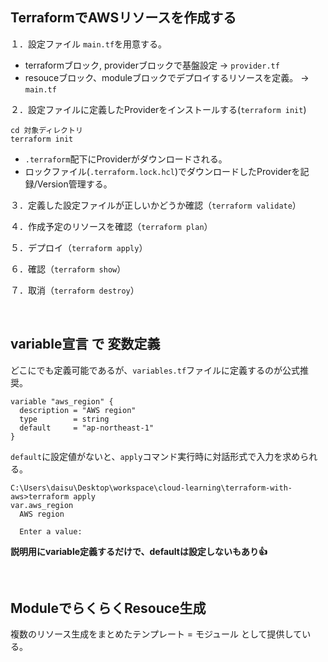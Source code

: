 ## TerraformでAWSリソースを作成する


１．設定ファイル `main.tf`を用意する。

- terraformブロック, providerブロックで基盤設定 -> `provider.tf`
- resouceブロック、moduleブロックでデプロイするリソースを定義。 -> `main.tf`

２．設定ファイルに定義したProviderをインストールする(`terraform init`)

```
cd 対象ディレクトリ
terraform init
```

- `.terraform`配下にProviderがダウンロードされる。
- ロックファイル(`.terraform.lock.hcl`)でダウンロードしたProviderを記録/Version管理する。


３．定義した設定ファイルが正しいかどうか確認（`terraform validate`）

４．作成予定のリソースを確認（`terraform plan`）

５．デプロイ（`terraform apply`）

６．確認（`terraform show`）

７．取消（`terraform destroy`）

<br>

## variable宣言 で 変数定義
どこにでも定義可能であるが、`variables.tf`ファイルに定義するのが公式推奨。

```
variable "aws_region" {
  description = "AWS region"
  type        = string
  default     = "ap-northeast-1"
}
```

`default`に設定値がないと、`apply`コマンド実行時に対話形式で入力を求められる。

```
C:\Users\daisu\Desktop\workspace\cloud-learning\terraform-with-aws>terraform apply
var.aws_region
  AWS region

  Enter a value:
```

**説明用にvariable定義するだけで、defaultは設定しないもあり👍**

<br>

## ModuleでらくらくResouce生成
複数のリソース生成をまとめたテンプレート = モジュール として提供している。

